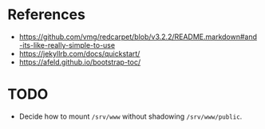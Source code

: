 # References

- https://github.com/vmg/redcarpet/blob/v3.2.2/README.markdown#and-its-like-really-simple-to-use
- https://jekyllrb.com/docs/quickstart/
- https://afeld.github.io/bootstrap-toc/

# TODO

- Decide how to mount `/srv/www` without shadowing `/srv/www/public`.
